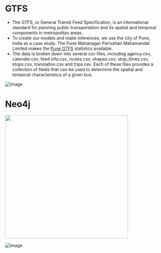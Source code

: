 # GTFS

* The GTFS, or General Transit Feed Specification, is an international standard for planning public transportation and its spatial and temporal components in metropolitan areas . 
* To create our models and make inferences, we use the city of Pune, India as a case study. The Pune Mahanagar Parivahan Mahamandal Limited makes the [Pune GTFS](http://opendata.punecorporation.org/Citizen/CitizenDatasets/Index?categoryId=15) statistics available. 
* The data is broken down into several csv files, including agency.csv, calender.csv, feed info.csv, routes.csv, shapes.csv, stop\_times.csv, stops.csv, translation.csv and trips.csv. Each of these files provides a collection of fields that can be used to determine the spatial and temporal characteristics of a given bus.

![image](https://user-images.githubusercontent.com/79207846/184502043-8c598f00-d5c4-4d48-b1df-0947f87e9e10.png)

# Neo4j

<img src="https://user-images.githubusercontent.com/79207846/184502301-b258808a-fc58-48b5-ad13-a9aca51381c5.png" width="400" height="400">

![image](https://user-images.githubusercontent.com/79207846/184502020-48db9132-30bd-435f-a319-c1d9a7998e1e.png)


